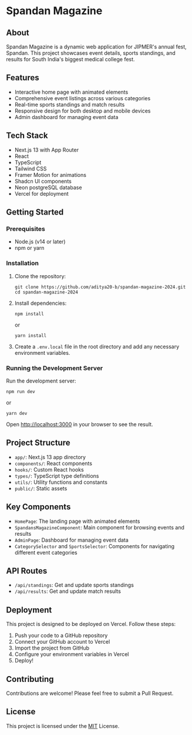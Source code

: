 # Spandan Magazine

## About

Spandan Magazine is a dynamic web application for JIPMER's annual fest, Spandan. This project showcases event details, sports standings, and results for South India's biggest medical college fest.

## Features

- Interactive home page with animated elements
- Comprehensive event listings across various categories
- Real-time sports standings and match results
- Responsive design for both desktop and mobile devices
- Admin dashboard for managing event data

## Tech Stack

- Next.js 13 with App Router
- React
- TypeScript
- Tailwind CSS
- Framer Motion for animations
- Shadcn UI components
- Neon postgreSQL database
- Vercel for deployment

## Getting Started 

### Prerequisites

- Node.js (v14 or later)
- npm or yarn

### Installation

1. Clone the repository:
   ```
   git clone https://github.com/aditya20-b/spandan-magazine-2024.git
   cd spandan-magazine-2024
   ```

2. Install dependencies:
   ```
   npm install
   ```
   or
   ```
   yarn install
   ```

3. Create a `.env.local` file in the root directory and add any necessary environment variables.

### Running the Development Server

Run the development server:
```
npm run dev
```
or
```
yarn dev
```

Open [http://localhost:3000](http://localhost:3000) in your browser to see the result.

## Project Structure

- `app/`: Next.js 13 app directory
- `components/`: React components
- `hooks/`: Custom React hooks
- `types/`: TypeScript type definitions
- `utils/`: Utility functions and constants
- `public/`: Static assets

## Key Components

- `HomePage`: The landing page with animated elements
- `SpandansMagazineComponent`: Main component for browsing events and results
- `AdminPage`: Dashboard for managing event data
- `CategorySelector` and `SportsSelector`: Components for navigating different event categories

## API Routes

- `/api/standings`: Get and update sports standings
- `/api/results`: Get and update match results

## Deployment

This project is designed to be deployed on Vercel. Follow these steps:

1. Push your code to a GitHub repository
2. Connect your GitHub account to Vercel
3. Import the project from GitHub
4. Configure your environment variables in Vercel
5. Deploy!

## Contributing

Contributions are welcome! Please feel free to submit a Pull Request.

## License

This project is licensed under the [MIT](LICENSE) License.
